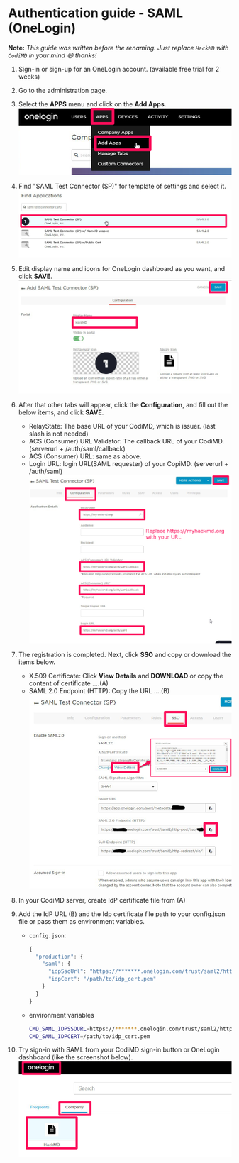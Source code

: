 Authentication guide - SAML (OneLogin)
===

**Note:** *This guide was written before the renaming. Just replace `HackMD` with `CodiMD` in your mind :smile: thanks!*

1. Sign-in or sign-up for an OneLogin account. (available free trial for 2 weeks)
2. Go to the administration page.
3. Select the **APPS** menu and click on the **Add Apps**.  
   ![onelogin-add-app](../../images/auth/onelogin-add-app.png)

4. Find "SAML Test Connector (SP)" for template of settings and select it.  
   ![onelogin-select-template](../../images/auth/onelogin-select-template.png)

5. Edit display name and icons for OneLogin dashboard as you want, and click **SAVE**.  
   ![onelogin-edit-app-name](../../images/auth/onelogin-edit-app-name.png)

6. After that other tabs will appear, click the **Configuration**, and fill out the below items, and click **SAVE**.
    * RelayState: The base URL of your CodiMD, which is issuer. (last slash is not needed)
    * ACS (Consumer) URL Validator: The callback URL of your CodiMD. (serverurl + /auth/saml/callback)
    * ACS (Consumer) URL: same as above.
    * Login URL: login URL(SAML requester) of your CopiMD. (serverurl + /auth/saml)  
      ![onelogin-edit-sp-metadata](../../images/auth/onelogin-edit-sp-metadata.png)

7. The registration is completed. Next, click **SSO** and copy or download the items below.
    * X.509 Certificate: Click **View Details** and **DOWNLOAD** or copy the content of certificate ....(A)
    * SAML 2.0 Endpoint (HTTP): Copy the URL ....(B)  
      ![onelogin-copy-idp-metadata](../../images/auth/onelogin-copy-idp-metadata.png)

8. In your CodiMD server, create IdP certificate file from (A)
9. Add the IdP URL (B) and the Idp certificate file path to your config.json file or pass them as environment variables.
    * `config.json`:
      ```javascript
      {
        "production": {
          "saml": {
            "idpSsoUrl": "https://*******.onelogin.com/trust/saml2/http-post/sso/******",
            "idpCert": "/path/to/idp_cert.pem"
          }
        }
      }
      ```
    * environment variables
      ```sh
      CMD_SAML_IDPSSOURL=https://*******.onelogin.com/trust/saml2/http-post/sso/******
      CMD_SAML_IDPCERT=/path/to/idp_cert.pem
      ```
10. Try sign-in with SAML from your CodiMD sign-in button or OneLogin dashboard (like the screenshot below).  
   ![onelogin-use-dashboard](../../images/auth/onelogin-use-dashboard.png)
